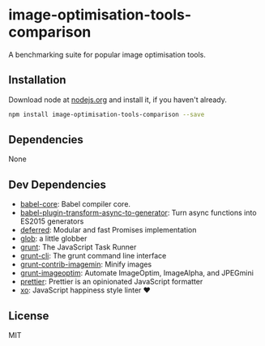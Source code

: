 # image-optimisation-tools-comparison 

A benchmarking suite for popular image optimisation tools.

## Installation

Download node at [nodejs.org](http://nodejs.org) and install it, if you haven't already.

```sh
npm install image-optimisation-tools-comparison --save
```



## Dependencies

None

## Dev Dependencies

- [babel-core](https://github.com/babel/babel/tree/master/packages): Babel compiler core.
- [babel-plugin-transform-async-to-generator](https://github.com/babel/babel/tree/master/packages): Turn async functions into ES2015 generators
- [deferred](https://github.com/medikoo/deferred): Modular and fast Promises implementation
- [glob](https://github.com/isaacs/node-glob): a little globber
- [grunt](https://github.com/gruntjs/grunt): The JavaScript Task Runner
- [grunt-cli](https://github.com/gruntjs/grunt-cli): The grunt command line interface
- [grunt-contrib-imagemin](https://github.com/gruntjs/grunt-contrib-imagemin): Minify images
- [grunt-imageoptim](https://github.com/JamieMason/grunt-imageoptim): Automate ImageOptim, ImageAlpha, and JPEGmini
- [prettier](https://github.com/prettier/prettier): Prettier is an opinionated JavaScript formatter
- [xo](https://github.com/sindresorhus/xo): JavaScript happiness style linter ❤️


## License

MIT

